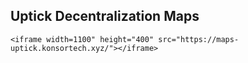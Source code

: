 ## Uptick Decentralization Maps

```
<iframe width=1100" height="400" src="https://maps-uptick.konsortech.xyz/"></iframe>
```

